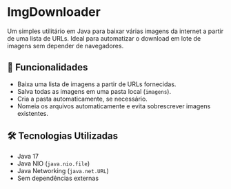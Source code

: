 # ImgDownloader

Um simples utilitário em Java para baixar várias imagens da internet a partir de uma lista de URLs. Ideal para automatizar o download em lote de imagens sem depender de navegadores.

## 📌 Funcionalidades

- Baixa uma lista de imagens a partir de URLs fornecidas.
- Salva todas as imagens em uma pasta local (`imagens`).
- Cria a pasta automaticamente, se necessário.
- Nomeia os arquivos automaticamente e evita sobrescrever imagens existentes.

## 🛠️ Tecnologias Utilizadas

- Java 17 
- Java NIO (`java.nio.file`)
- Java Networking (`java.net.URL`)
- Sem dependências externas

